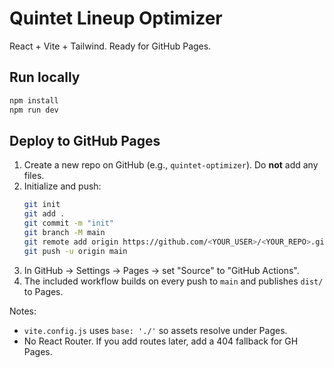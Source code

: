 # Quintet Lineup Optimizer

React + Vite + Tailwind. Ready for GitHub Pages.

## Run locally
```bash
npm install
npm run dev
```

## Deploy to GitHub Pages
1. Create a new repo on GitHub (e.g., `quintet-optimizer`). Do **not** add any files.
2. Initialize and push:
   ```bash
   git init
   git add .
   git commit -m "init"
   git branch -M main
   git remote add origin https://github.com/<YOUR_USER>/<YOUR_REPO>.git
   git push -u origin main
   ```
3. In GitHub → Settings → Pages → set "Source" to "GitHub Actions".
4. The included workflow builds on every push to `main` and publishes `dist/` to Pages.

Notes:
- `vite.config.js` uses `base: './'` so assets resolve under Pages.
- No React Router. If you add routes later, add a 404 fallback for GH Pages.
